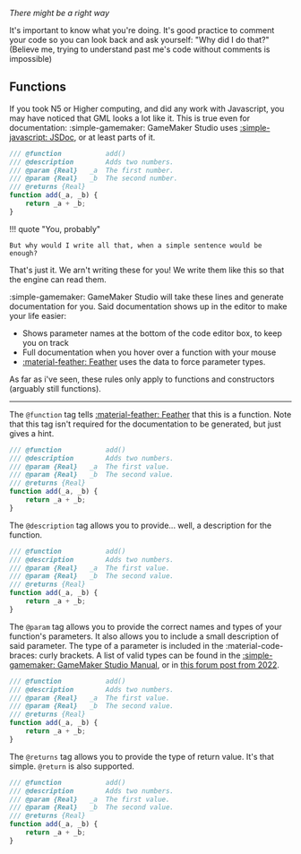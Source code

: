 [jsdoc]: https://jsdoc.app/
[feather]: https://manual.gamemaker.io/lts/en/Setting_Up_And_Version_Information/IDE_Preferences/Feather_Settings.htm
[feather-types]: https://manual.gamemaker.io/lts/en/The_Asset_Editors/Code_Editor_Properties/Feather_Data_Types.htm
[feather-forum]: https://forum.gamemaker.io/index.php?threads/feather-type-list.94619/

*There might be a right way*

It's important to know what you're doing.
It's good practice to comment your code so you can look back and ask yourself: "Why did I do that?"
(Believe me, trying to understand past me's code without comments is impossible)

## Functions

If you took N5 or Higher computing, and did any work with Javascript,
you may have noticed that GML looks a lot like it.
This is true even for documentation: :simple-gamemaker: GameMaker Studio uses [:simple-javascript: JSDoc][jsdoc], or at least parts of it.

``` javascript title="simple_math.gml"
/// @function 			add()
/// @description 		Adds two numbers.
/// @param {Real}	_a	The first number.
/// @param {Real}	_b	The second number.
/// @returns {Real}	
function add(_a, _b) {
	return _a + _b;
}
```

!!! quote "You, probably"

	But why would I write all that, when a simple sentence would be enough?

That's just it. We arn't writing these for you!
We write them like this so that the engine can read them.

:simple-gamemaker: GameMaker Studio will take these lines
and generate documentation for you.
Said documentation shows up in the editor to make your life easier:

- Shows parameter names at the bottom of the code editor box, to keep you on track
- Full documentation when you hover over a function with your mouse
- [:material-feather: Feather][feather] uses the data to force parameter types.

As far as i've seen, these rules only apply to functions and constructors (arguably still functions).

---

<div class="grid" markdown>

The `@function` tag tells [:material-feather: Feather][feather] that this is a function. 
Note that this tag isn't required for the documentation to be generated, but just gives a hint.

``` javascript hl_lines="1"
/// @function 			add()
/// @description 		Adds two numbers.
/// @param {Real}	_a	The first value.
/// @param {Real}	_b	The second value.
/// @returns {Real}
function add(_a, _b) {
	return _a + _b;
}
```

</div>
<div class="grid" markdown>

The `@description` tag allows you to provide... well, a description for the function.

``` javascript hl_lines="2"
/// @function 			add()
/// @description 		Adds two numbers.
/// @param {Real}	_a	The first value.
/// @param {Real}	_b	The second value.
/// @returns {Real}
function add(_a, _b) {
	return _a + _b;
}
```

</div>
<div class="grid" markdown>

The `@param` tag allows you to provide the correct names and types of your function's parameters.
It also allows you to include a small description of said parameter.
The type of a parameter is included in the :material-code-braces: curly brackets. A list of valid types can be found in the [:simple-gamemaker: GameMaker Studio Manual][feather-types], or in [this forum post from 2022][feather-forum].

``` javascript hl_lines="3 4"
/// @function 			add()
/// @description 		Adds two numbers.
/// @param {Real}	_a	The first value.
/// @param {Real}	_b	The second value.
/// @returns {Real}
function add(_a, _b) {
	return _a + _b;
}
```

</div>
<div class="grid" markdown>

The `@returns` tag allows you to provide the type of return value. It's that simple.
`@return` is also supported.

``` javascript hl_lines="5"
/// @function 			add()
/// @description 		Adds two numbers.
/// @param {Real}	_a	The first value.
/// @param {Real}	_b	The second value.
/// @returns {Real}
function add(_a, _b) {
	return _a + _b;
}
```

</div>